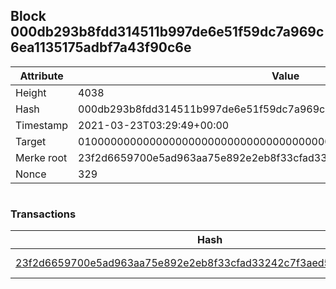 ## Block 000db293b8fdd314511b997de6e51f59dc7a969c6ea1135175adbf7a43f90c6e

Attribute | Value
--- | ---
Height | 4038
Hash | 000db293b8fdd314511b997de6e51f59dc7a969c6ea1135175adbf7a43f90c6e
Timestamp | 2021-03-23T03:29:49+00:00
Target | 0100000000000000000000000000000000000000000000000000000000000000
Merke root | 23f2d6659700e5ad963aa75e892e2eb8f33cfad33242c7f3aed54abcc574e70b
Nonce | 329

```

```

### Transactions

Hash | Amount
--- | ---
[23f2d6659700e5ad963aa75e892e2eb8f33cfad33242c7f3aed54abcc574e70b](23f2d6659700e5ad963aa75e892e2eb8f33cfad33242c7f3aed54abcc574e70b.md) | 10.00000000 SKEPTI 
